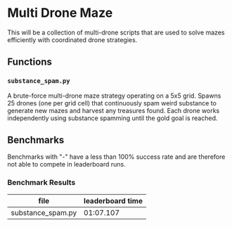 # Multi Drone Maze
This will be a collection of multi-drone scripts that are used to solve mazes efficiently with coordinated drone strategies.

## Functions

### `substance_spam.py`
A brute-force multi-drone maze strategy operating on a 5x5 grid. Spawns 25 drones (one per grid cell) that continuously spam weird substance to generate new mazes and harvest any treasures found. Each drone works independently using substance spamming until the gold goal is reached.

## Benchmarks
Benchmarks with "-" have a less than 100% success rate and are therefore not able to compete in leaderboard runs.

### Benchmark Results
| file              | leaderboard time |
| ----------------- | ---------------- |
| substance_spam.py |        01:07.107 |
